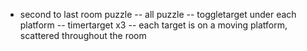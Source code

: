 - second to last room puzzle
    -- all puzzle
    -- toggletarget under each platform
    -- timertarget x3
        -- each target is on a moving platform, scattered throughout the room